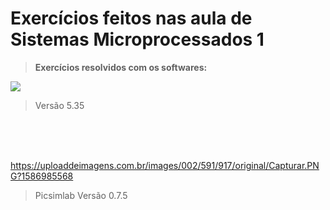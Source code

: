 

# Exercícios feitos nas aula de Sistemas Microprocessados 1

> **Exercícios resolvidos com os softwares:**
	
![](https://1.bp.blogspot.com/-FNLdMr9hNC4/WcJ0RaHh6oI/AAAAAAAAV9s/zAkbMPLCDKccm9dnhWTvWkAMkFkmLou5ACLcBGAs/s1600/%25C3%25ADndice.png)

> Versão 5.35

<br>
<br>
<br>

<https://uploaddeimagens.com.br/images/002/591/917/original/Capturar.PNG?1586985568>
> Picsimlab
> Versão 0.7.5


 	
	
	
	

